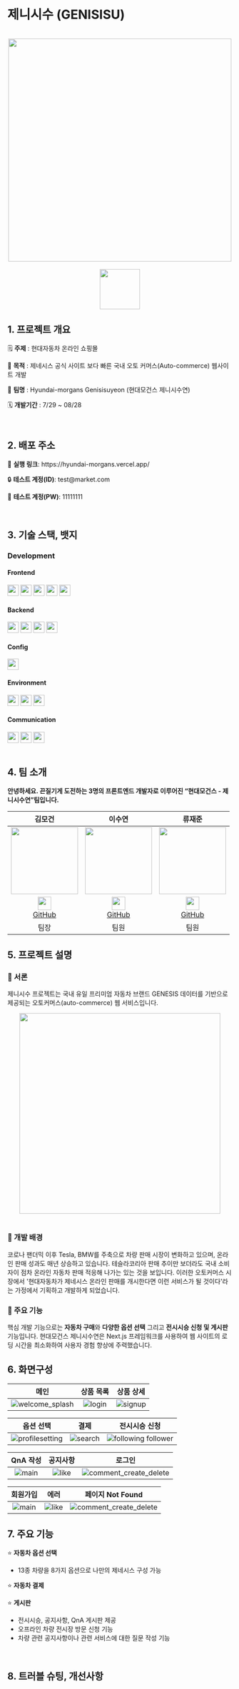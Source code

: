 # 제니시수 (GENISISU)
</br>
<div align="center">
  <img src="https://github.com/user-attachments/assets/65cbc531-12bd-442d-bd6c-5e1e8aad4ef9" width="500" />
</div>
</br>

<div align=center>
  <a href="https://hits.seeyoufarm.com">
     <img src="https://hits.seeyoufarm.com/api/count/incr/badge.svg?url=https%3A%2F%2Fgithub.com%2FFRONTENDSCHOOLPLUS2%2Fhyundai-morgans&count_bg=%2379C83D&title_bg=%23555555&icon=&icon_color=%23E7E7E7&title=hits&edge_flat=false" width="90" />  
  </a>
</div>

## 1. 프로젝트 개요
<p>🗒️ <strong>주제</strong> : 현대자동차 온라인 쇼핑몰</p>
<p>🎯 <strong>목적</strong> : 제네시스 공식 사이트 보다 빠른 국내 오토 커머스(Auto-commerce) 웹사이트 개발</p>
<p>👥 <strong>팀명</strong> : Hyundai-morgans Genisisuyeon (현대모건스 제니시수연)</p>
<p>🗓️ <strong>개발기간</strong> : 7/29 ~ 08/28</p>
</br>

## 2. 배포 주소
<p>🔗 <strong>실행 링크</strong>: https://hyundai-morgans.vercel.app/</p>
<p>🔒 <strong>테스트 계정(ID)</strong>: test@market.com</p>
<p>🔑 <strong>테스트 계정(PW)</strong>: 11111111</p>
</br>

## 3. 기술 스택, 뱃지
### Development
#### Frontend
<div align="left">
  <img height="25" src="https://img.shields.io/badge/Next-black?style=for-the-badge&logo=next.js&logoColor=white"/>
  <img height="25" src="https://img.shields.io/badge/typescript-%23007ACC.svg?style=for-the-badge&logo=typescript&logoColor=white"/>
  <img height="25" src="https://img.shields.io/badge/css3-%231572B6.svg?style=for-the-badge&logo=css3&logoColor=white">
  <img height="25" src="https://img.shields.io/badge/tailwindcss-%2338B2AC.svg?style=for-the-badge&logo=tailwind-css&logoColor=white"/>
  <img height="25" src="https://img.shields.io/badge/Zustand-000000?style=for-the-badge&logo=Zustand&logoColor=white">
</div>

#### Backend
<div align="left">
  <img height="25" src="https://img.shields.io/badge/Node.js-5FA04E?style=for-the-badge&logo=Node.js&logoColor=white">
  <img height="25" src="https://img.shields.io/badge/express.js-000000.svg?style=for-the-badge&logo=express&logoColor=%2361DAFB" />
  <img height="25" src="https://img.shields.io/badge/mongodb-47A248.svg?style=for-the-badge&logo=mongodb&logoColor=white"/>
  <img height="25" src="https://img.shields.io/badge/python-3776AB?style=for-the-badge&logo=Python&logoColor=white">
</div>

#### Config
<div align="left">
  <img height="25" src="https://img.shields.io/badge/NPM-CB3837.svg?style=for-the-badge&logo=npm&logoColor=white" />
</div>

#### Environment
<div align="left">
  <img height="25" src="https://img.shields.io/badge/Visual%20Studio%20Code-0078d7.svg?style=for-the-badge&logo=visual-studio-code&logoColor=white" />
  <img height="25" src="https://img.shields.io/badge/vite-%23646CFF.svg?style=for-the-badge&logo=vite&logoColor=white" />
  <img height="25" src="https://img.shields.io/badge/vercel-%23000000.svg?style=for-the-badge&logo=vercel&logoColor=white"/>
</div>

#### Communication
<div align="left">
<img height="25" src="https://img.shields.io/badge/Notion-000000.svg?style=for-the-badge&logo=notion&logoColor=white" />
<img height="25" src="https://img.shields.io/badge/figma-F24E1E.svg?style=for-the-badge&logo=figma&logoColor=white" />
<img height="25" src="https://img.shields.io/badge/Discord-5865F2.svg?style=for-the-badge&logo=Discord&logoColor=white" />
</div>
</br>

## 4. 팀 소개
**안녕하세요. 끈질기게 도전하는 3명의 프론트엔드 개발자로 이루어진 “현대모건스 - 제니시수연”팀입니다.**

<div align="center">
  
|김모건|이수연|류재준
| :--------------------------------------------------------------------------------------: | :--------------------------------------------------------------------------------------: | :--------------------------------------------------------------------------------------: |
| <img src="https://github.com/FRONTENDSCHOOL7/final-12-HoloNyamNyam/assets/138554423/839c52db-0bb1-409b-99bc-319eb47d6624" width="150" /> | <img src="https://github.com/FRONTENDSCHOOL7/final-12-HoloNyamNyam/assets/138554423/02ab20ed-ea95-4c51-9a56-7fafcd1f738b" width="150" /> | <img src="https://github.com/user-attachments/assets/c170fb45-737d-4ac6-a52f-bd1c7bebc3a7" width="150" /> |
|                          <img src="https://github.com/FRONTENDSCHOOL7/final-12-HoloNyamNyam/assets/138554423/8294521e-329a-45eb-a093-3836733640c4" width="30" height="30"/><br>[GitHub](https://github.com/redcontroller)                         |                          <img src="https://github.com/FRONTENDSCHOOL7/final-12-HoloNyamNyam/assets/138554423/8294521e-329a-45eb-a093-3836733640c4" width="30" height="30"/><br>[GitHub](https://github.com/sylee0102)                           |                           <img src="https://github.com/FRONTENDSCHOOL7/final-12-HoloNyamNyam/assets/138554423/8294521e-329a-45eb-a093-3836733640c4" width="30" height="30"/><br>[GitHub](https://github.com/ryungom)                      |
|                                               팀장                                       |                                               팀원                                       |                                               팀원                                         | 

</div>

## 5. 프로젝트 설명
### 📜 서론
제니시수 프로젝트는 국내 유일 프리미엄 자동차 브랜드 GENESIS 데이터를 기반으로 제공되는 오토커머스(auto-commerce) 웹 서비스입니다.
</br>

<div align="center">
<img src="https://github.com/user-attachments/assets/f6ca2a85-d106-4b5a-9862-7187fa5ac8a6" width="450" />
</div>
</br>

### 🚀 개발 배경
코로나 팬더믹 이후 Tesla, BMW를 주축으로 차량 판매 시장이 변화하고 있으며, 온라인 판매 성과도 매년 상승하고 있습니다. 테슬라코리아 판매 추이만 보더라도 국내 소비자이 점차 온라인 자동차 판매 적응해 나가는 있는 것을 보입니다. 이러한 오토커머스 시장에서 '현대자동차가 제네시스 온라인 판매를 개시한다면 이런 서비스가 될 것이다'라는 가정에서 기획하고 개발하게 되었습니다.
</br>

### 🎯 주요 기능
핵심 개발 기능으로는 **자동차 구매**와 **다양한 옵션 선택** 그리고 **전시시승 신청 및 게시판** 기능입니다. 현대모건스 제니시수연은 Next.js 프레임워크를 사용하여 웹 사이트의 로딩 시간을 최소화하여 사용자 경험 향상에 주력했습니다.
</br>

## 6. 화면구성
|                                                메인                                                 |                                                상품 목록                                                 |                                                상품 상세                                                |
| :-----------------------------------------------------------------------------------------------------: | :---------------------------------------------------------------------------------------------------: | :----------------------------------------------------------------------------------------------------: |
|  ![welcome_splash](https://github.com/FRONTENDSCHOOL7/final-12-HoloNyamNyam/assets/56462409/6883a96d-76df-4503-80d8-ca5dd7a74f39)| ![login](https://github.com/FRONTENDSCHOOL7/final-12-HoloNyamNyam/assets/56462409/b71c41ed-6819-4a4d-b185-2d3297e4de9a) |  ![signup](https://github.com/FRONTENDSCHOOL7/final-12-HoloNyamNyam/assets/56462409/a1be3347-3a6f-4cca-bd7c-1fe9542e77fe) |



|                                                     옵션 선택                                                      |                                                       결제                                                       |                                                      전시시승 신청                                                      |
| :---------------------------------------------------------------------------------------------------------------------------: | :-------------------------------------------------------------------------------------------------------------------: | :---------------------------------------------------------------------------------------------------------------------: |
| ![profilesetting](https://github.com/FRONTENDSCHOOL7/final-12-HoloNyamNyam/assets/56462409/7b6768d3-b51b-432f-96b6-b04868edc073) |  ![search](https://github.com/FRONTENDSCHOOL7/final-12-HoloNyamNyam/assets/56462409/75af2333-7171-40de-a2b7-fcdc8dd6e8f0) |  ![following follower](https://github.com/FRONTENDSCHOOL7/final-12-HoloNyamNyam/assets/56462409/b205778f-977a-40bb-b17e-54e2b35eeae6)|



|                                                 QnA 작성                                                 |                                                               공지사항                                                               |                                                             로그인                                                              |
| :--------------------------------------------------------------------------------------------------: | :--------------------------------------------------------------------------------------------------------------------------------: | :-------------------------------------------------------------------------------------------------------------------------------: |
| ![main](https://github.com/FRONTENDSCHOOL7/final-12-HoloNyamNyam/assets/56462409/77795068-a8a8-4598-aa3e-a15ded3965dc)| ![like](https://github.com/FRONTENDSCHOOL7/final-12-HoloNyamNyam/assets/56462409/e8f9f79a-9374-49be-a665-3dd7872039b4) | ![comment_create_delete](https://github.com/FRONTENDSCHOOL7/final-12-HoloNyamNyam/assets/56462409/aad2959d-0278-4aab-850d-d27d05a15266)|



|                                                 회원가입                                                 |                                                               에러                                                               |                                                             페이지 Not Found                                                              |
| :--------------------------------------------------------------------------------------------------: | :--------------------------------------------------------------------------------------------------------------------------------: | :-------------------------------------------------------------------------------------------------------------------------------: |
| ![main](https://github.com/FRONTENDSCHOOL7/final-12-HoloNyamNyam/assets/56462409/77795068-a8a8-4598-aa3e-a15ded3965dc)| ![like](https://github.com/FRONTENDSCHOOL7/final-12-HoloNyamNyam/assets/56462409/e8f9f79a-9374-49be-a665-3dd7872039b4) | ![comment_create_delete](https://github.com/FRONTENDSCHOOL7/final-12-HoloNyamNyam/assets/56462409/aad2959d-0278-4aab-850d-d27d05a15266)|

## 7. 주요 기능
<p>⭐ <strong>자동차 옵션 선택</strong></p>

- 13종 차량을 8가지 옵션으로 나만의 제네시스 구성 가능

<p>⭐ <strong>자동차 결제</strong></p>
<p>⭐ <strong>게시판</strong></p>

- 전시시승, 공지사항, QnA 게시판 제공
- 오프라인 차량 전시장 방문 신청 기능
- 차량 관련 공지사항이나 관련 서비스에 대한 질문 작성 기능

</br>

## 8. 트러블 슈팅, 개선사항

